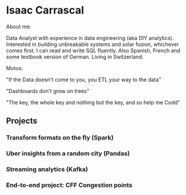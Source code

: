 # Isaac Carrascal


About me:

Data Analyst with experience in data engineering (aka DIY analytics). Interested in building unbreakable systems and solar fusion, whichever comes first. I can read and write SQL fluently. Also Spanish, French and some textbook version of German. 
Living in Switzerland.


Motos:


"If the Data doesn't come to you, you ETL your way to the data"

"Dashboards don't grow on trees"

"The key, the whole key and nothing but the key, and so help me Codd"


## Projects

### Transform formats on the fly (Spark)

### Uber insights from a random city (Pandas)

### Streaming analytics (Kafka)

### End-to-end project: CFF Congestion points 


